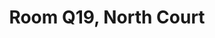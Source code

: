 ---
basin: 'No'
cudn: true
floor: Third
grade: 4
images: []
living_room: 'No'
location: North Court
name: Q19
network: Wired and Wireless
title: Room Q19, North Court
---